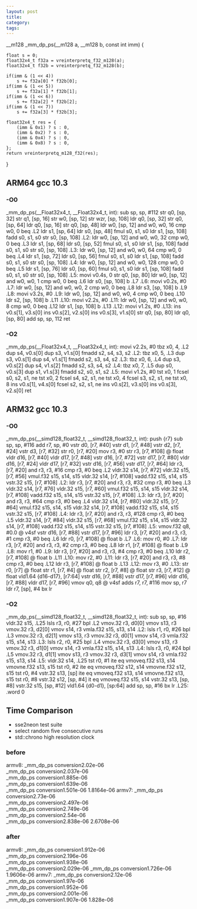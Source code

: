 ```yaml
---
layout: post
title:
category:
tags:
---
```


__m128 _mm_dp_ps(__m128 a, __m128 b, const int imm) {

    float s = 0;
    float32x4_t f32a = vreinterpretq_f32_m128(a);
    float32x4_t f32b = vreinterpretq_f32_m128(b);

    if(imm & (1 << 4))
        s += f32a[0] * f32b[0];
    if(imm & (1 << 5))
        s += f32a[1] * f32b[1];
    if(imm & (1 << 6))
        s += f32a[2] * f32b[2];
    if(imm & (1 << 7))
        s += f32a[3] * f32b[3];

    float32x4_t res = {
        (imm & 0x1) ? s : 0,
        (imm & 0x2) ? s : 0,
        (imm & 0x4) ? s : 0,
        (imm & 0x8) ? s : 0,
    };
    return vreinterpretq_m128_f32(res);
}

## ARM64 gcc 10.3

### -O0
_mm_dp_ps(__Float32x4_t, __Float32x4_t, int):
        sub     sp, sp, #112
        str     q0, [sp, 32]
        str     q1, [sp, 16]
        str     w0, [sp, 12]
        str     wzr, [sp, 108]
        ldr     q0, [sp, 32]
        str     q0, [sp, 64]
        ldr     q0, [sp, 16]
        str     q0, [sp, 48]
        ldr     w0, [sp, 12]
        and     w0, w0, 16
        cmp     w0, 0
        beq     .L2
        ldr     s1, [sp, 64]
        ldr     s0, [sp, 48]
        fmul    s0, s1, s0
        ldr     s1, [sp, 108]
        fadd    s0, s1, s0
        str     s0, [sp, 108]
.L2:
        ldr     w0, [sp, 12]
        and     w0, w0, 32
        cmp     w0, 0
        beq     .L3
        ldr     s1, [sp, 68]
        ldr     s0, [sp, 52]
        fmul    s0, s1, s0
        ldr     s1, [sp, 108]
        fadd    s0, s1, s0
        str     s0, [sp, 108]
.L3:
        ldr     w0, [sp, 12]
        and     w0, w0, 64
        cmp     w0, 0
        beq     .L4
        ldr     s1, [sp, 72]
        ldr     s0, [sp, 56]
        fmul    s0, s1, s0
        ldr     s1, [sp, 108]
        fadd    s0, s1, s0
        str     s0, [sp, 108]
.L4:
        ldr     w0, [sp, 12]
        and     w0, w0, 128
        cmp     w0, 0
        beq     .L5
        ldr     s1, [sp, 76]
        ldr     s0, [sp, 60]
        fmul    s0, s1, s0
        ldr     s1, [sp, 108]
        fadd    s0, s1, s0
        str     s0, [sp, 108]
.L5:
        movi    v0.4s, 0
        str     q0, [sp, 80]
        ldr     w0, [sp, 12]
        and     w0, w0, 1
        cmp     w0, 0
        beq     .L6
        ldr     s0, [sp, 108]
        b       .L7
.L6:
        movi    v0.2s, #0
.L7:
        ldr     w0, [sp, 12]
        and     w0, w0, 2
        cmp     w0, 0
        beq     .L8
        ldr     s3, [sp, 108]
        b       .L9
.L8:
        movi    v3.2s, #0
.L9:
        ldr     w0, [sp, 12]
        and     w0, w0, 4
        cmp     w0, 0
        beq     .L10
        ldr     s2, [sp, 108]
        b       .L11
.L10:
        movi    v2.2s, #0
.L11:
        ldr     w0, [sp, 12]
        and     w0, w0, 8
        cmp     w0, 0
        beq     .L12
        ldr     s1, [sp, 108]
        b       .L13
.L12:
        movi    v1.2s, #0
.L13:
        ins     v0.s[1], v3.s[0]
        ins     v0.s[2], v2.s[0]
        ins     v0.s[3], v1.s[0]
        str     q0, [sp, 80]
        ldr     q0, [sp, 80]
        add     sp, sp, 112
        ret

### -O2
_mm_dp_ps(__Float32x4_t, __Float32x4_t, int):
        movi    v2.2s, #0
        tbz     x0, 4, .L2
        dup     s4, v0.s[0]
        dup     s3, v1.s[0]
        fmadd   s2, s4, s3, s2
.L2:
        tbz     x0, 5, .L3
        dup     s3, v0.s[1]
        dup     s4, v1.s[1]
        fmadd   s2, s3, s4, s2
.L3:
        tbz     x0, 6, .L4
        dup     s3, v0.s[2]
        dup     s4, v1.s[2]
        fmadd   s2, s3, s4, s2
.L4:
        tbz     x0, 7, .L5
        dup     s0, v0.s[3]
        dup     s1, v1.s[3]
        fmadd   s2, s0, s1, s2
.L5:
        movi    v1.2s, #0
        tst     x0, 1
        fcsel   s0, s2, s1, ne
        tst     x0, 2
        fcsel   s4, s2, s1, ne
        tst     x0, 4
        fcsel   s3, s2, s1, ne
        tst     x0, 8
        ins     v0.s[1], v4.s[0]
        fcsel   s2, s2, s1, ne
        ins     v0.s[2], v3.s[0]
        ins     v0.s[3], v2.s[0]
        ret

## ARM32 gcc 10.3

### -O0
_mm_dp_ps(__simd128_float32_t, __simd128_float32_t, int):
        push    {r7}
        sub     sp, sp, #116
        add     r7, sp, #0
        vstr    d0, [r7, #40]
        vstr    d1, [r7, #48]
        vstr    d2, [r7, #24]
        vstr    d3, [r7, #32]
        str     r0, [r7, #20]
        mov     r3, #0
        str     r3, [r7, #108]    @ float
        vldr    d16, [r7, #40]
        vldr    d17, [r7, #48]
        vstr    d16, [r7, #72]
        vstr    d17, [r7, #80]
        vldr    d16, [r7, #24]
        vldr    d17, [r7, #32]
        vstr    d16, [r7, #56]
        vstr    d17, [r7, #64]
        ldr     r3, [r7, #20]
        and     r3, r3, #16
        cmp     r3, #0
        beq     .L2
        vldr.32 s14, [r7, #72]
        vldr.32 s15, [r7, #56]
        vmul.f32        s15, s14, s15
        vldr.32 s14, [r7, #108]
        vadd.f32        s15, s14, s15
        vstr.32 s15, [r7, #108]
.L2:
        ldr     r3, [r7, #20]
        and     r3, r3, #32
        cmp     r3, #0
        beq     .L3
        vldr.32 s14, [r7, #76]
        vldr.32 s15, [r7, #60]
        vmul.f32        s15, s14, s15
        vldr.32 s14, [r7, #108]
        vadd.f32        s15, s14, s15
        vstr.32 s15, [r7, #108]
.L3:
        ldr     r3, [r7, #20]
        and     r3, r3, #64
        cmp     r3, #0
        beq     .L4
        vldr.32 s14, [r7, #80]
        vldr.32 s15, [r7, #64]
        vmul.f32        s15, s14, s15
        vldr.32 s14, [r7, #108]
        vadd.f32        s15, s14, s15
        vstr.32 s15, [r7, #108]
.L4:
        ldr     r3, [r7, #20]
        and     r3, r3, #128
        cmp     r3, #0
        beq     .L5
        vldr.32 s14, [r7, #84]
        vldr.32 s15, [r7, #68]
        vmul.f32        s15, s14, s15
        vldr.32 s14, [r7, #108]
        vadd.f32        s15, s14, s15
        vstr.32 s15, [r7, #108]
.L5:
        vmov.f32        q8, #0.0  @ v4sf
        vstr    d16, [r7, #88]
        vstr    d17, [r7, #96]
        ldr     r3, [r7, #20]
        and     r3, r3, #1
        cmp     r3, #0
        beq     .L6
        ldr     r0, [r7, #108]    @ float
        b       .L7
.L6:
        mov     r0, #0
.L7:
        ldr     r3, [r7, #20]
        and     r3, r3, #2
        cmp     r3, #0
        beq     .L8
        ldr     r1, [r7, #108]    @ float
        b       .L9
.L8:
        mov     r1, #0
.L9:
        ldr     r3, [r7, #20]
        and     r3, r3, #4
        cmp     r3, #0
        beq     .L10
        ldr     r2, [r7, #108]    @ float
        b       .L11
.L10:
        mov     r2, #0
.L11:
        ldr     r3, [r7, #20]
        and     r3, r3, #8
        cmp     r3, #0
        beq     .L12
        ldr     r3, [r7, #108]    @ float
        b       .L13
.L12:
        mov     r3, #0
.L13:
        str     r0, [r7]  @ float
        str     r1, [r7, #4]      @ float
        str     r2, [r7, #8]      @ float
        str     r3, [r7, #12]     @ float
        vld1.64 {d16-d17}, [r7:64]
        vstr    d16, [r7, #88]
        vstr    d17, [r7, #96]
        vldr    d16, [r7, #88]
        vldr    d17, [r7, #96]
        vmov    q0, q8  @ v4sf
        adds    r7, r7, #116
        mov     sp, r7
        ldr     r7, [sp], #4
        bx      lr

### -O2
_mm_dp_ps(__simd128_float32_t, __simd128_float32_t, int):
        sub     sp, sp, #16
        vldr.32 s15, .L25
        lsls    r3, r0, #27
        bpl     .L2
        vmov.32 r3, d0[0]
        vmov    s13, r3
        vmov.32 r3, d2[0]
        vmov    s14, r3
        vmla.f32        s15, s13, s14
.L2:
        lsls    r1, r0, #26
        bpl     .L3
        vmov.32 r3, d2[1]
        vmov    s13, r3
        vmov.32 r3, d0[1]
        vmov    s14, r3
        vmla.f32        s15, s14, s13
.L3:
        lsls    r2, r0, #25
        bpl     .L4
        vmov.32 r3, d3[0]
        vmov    s13, r3
        vmov.32 r3, d1[0]
        vmov    s14, r3
        vmla.f32        s15, s14, s13
.L4:
        lsls    r3, r0, #24
        bpl     .L5
        vmov.32 r3, d1[1]
        vmov    s13, r3
        vmov.32 r3, d3[1]
        vmov    s14, r3
        vmla.f32        s15, s13, s14
.L5:
        vldr.32 s14, .L25
        tst     r0, #1
        ite     eq
        vmoveq.f32      s13, s14
        vmovne.f32      s13, s15
        tst     r0, #2
        ite     eq
        vmoveq.f32      s12, s14
        vmovne.f32      s12, s15
        tst     r0, #4
        vstr.32 s13, [sp]
        ite     eq
        vmoveq.f32      s13, s14
        vmovne.f32      s13, s15
        tst     r0, #8
        vstr.32 s12, [sp, #4]
        it      eq
        vmoveq.f32      s15, s14
        vstr.32 s13, [sp, #8]
        vstr.32 s15, [sp, #12]
        vld1.64 {d0-d1}, [sp:64]
        add     sp, sp, #16
        bx      lr
.L25:
        .word   0

## Time Comparison
- sse2neon test suite 
- select random five consecutive runs
- std::chrono high resolution clock
### before
armv8:
_mm_dp_ps conversion2.02e-06                                                       
_mm_dp_ps conversion2.037e-06                                                      
_mm_dp_ps conversion1.885e-06                                                      
_mm_dp_ps conversion1.639e-06                                                      
_mm_dp_ps conversion1.501e-06
1.8164e-06 
armv7: 
_mm_dp_ps conversion2.73e-06                                                       
_mm_dp_ps conversion2.497e-06                                                      
_mm_dp_ps conversion2.749e-06                                                      
_mm_dp_ps conversion2.54e-06                                                       
_mm_dp_ps conversion2.838e-06 
2.6708e-06

### after
armv8:
_mm_dp_ps conversion1.912e-06                                                      
_mm_dp_ps conversion2.196e-06                                                      
_mm_dp_ps conversion1.938e-06                                                      
_mm_dp_ps conversion2.029e-06
_mm_dp_ps conversion1.726e-06
1.9606e-06
armv7:
_mm_dp_ps conversion2.12e-06                                                       
_mm_dp_ps conversion1.97e-06                                                       
_mm_dp_ps conversion1.952e-06                                                      
_mm_dp_ps conversion2.001e-06                                                      
_mm_dp_ps conversion1.907e-06
1.828e-06
